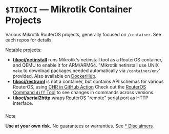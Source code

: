 # `$TIKOCI` — Mikrotik Container Projects

Various Mikrotik RouterOS projects, generally focused on `/container`.  See each repos for details.

Notable projects:
* **[tikoci/netinstall](https://github.com/tikoci/netinstall)**  runs Mikrotik's netinstall tool as a RouterOS container, and QEMU to enable it for ARM/ARM64.   "Mikrotik netinstall use UNIX `make` to download packages needed automatically via `/container/env`' provided.  Also available on [DockerHub](https://hub.docker.com/r/ammo74/netinstall).
* **[tikoci/restraml](https://github.com/tikoci/restraml)** is not a container, but contains API schemas for various RouterOS, using [CHR in GitHub Action](https://github.com/tikoci/restraml/actions/runs/9308686567/job/25624622673)  Check out the [RouterOS Command `diff` Tool](https://tikoci.github.io/restraml) to see changes in commands across versions.
* **[tikoci/serial2http](https://github.com/tikoci/serial2http)** wraps RouterOS "remote" serial port as HTTP interface.

###

> [!NOTE]
>
> **Use at your own risk.**  No guarantees or warranties.  See [* Disclaimers](profile/notices.md)  

